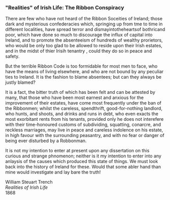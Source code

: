 ### "Realities" of Irish Life: The Ribbon Conspiracy

There are few who have not heard of the Ribbon Soceities of Ireland; those dark and mysterious confederacies which, springing up from tme to time in different localities, have spread terror and dismayintotheheartsof bothricand poor, which have done so much to discourage the influx of capital into Ireland, and to promote the absenteeism of hundreds of wealthy prorietors, who would be only too glad to be allowed to reside upon their Irish estates, and in the midst of thier Irisih tenantry , could they do so in peace and safety.  

But the terrible Ribbon Code is too formidable for most men to face, who have the means of living elsewhere, and who are not bound by any peculiar ties to Ireland. It is the fashion to blame absentees; but can they always be justly blamed?  

It is a fact, the bitter truth of which has been felt and can be attested by many, that those who have been most earnest and anxious for the improvement of their estates, have come most frequently under the ban of the Ribbonmen; whilst the careless, spendthrift, good-for-nothing landlord, who hunts, and shoots, and drinks and runs in debt, who even exacts the most exorbitant rents from his tenants, provided only he does not interefere with their time-honoured customs of subdividing, squatting, conarcre, and reckless marriages, may live in peace and careless indolence on his estate, in high favour with the surrounding peasantry, and with no fear or danger of being ever disturbed by a Robbonman.  

It is not my intention to enter at present upon any dissertation on this curious and strange phnomenon; neither is it my intention to enter into any anlaysis of the causes which produced this state of things. We must look back into the history of Ireland for these. Would that some abler hand than mine would investigate and lay bare the truth!  

William Steuart Trench  
_Realities of Irish Life_  
1868
